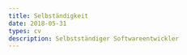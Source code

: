 ```yaml
---
title: Selbständigkeit
date: 2018-05-31
types: cv
description: Selbstständiger Softwareentwickler
---
```

